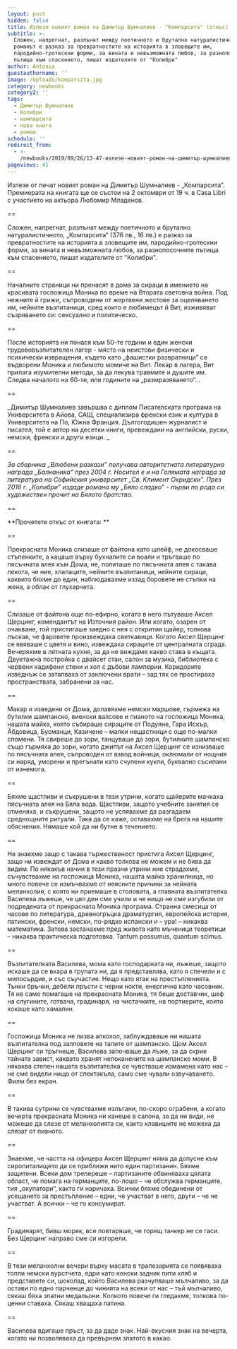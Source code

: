 ```yaml
---
layout: post
hidden: false
title: Излезе новият роман на Димитър Шумналиев - "Компарсита" (откъс)
subtitle: >-
  Сложен, напрегнат, разпънат между поетичното и брутално натуралистичното,
  романът е разказ за превратностите на историята в зловещите им,
  пародийно-гротескни форми, за вината и невъзможната любов, за разнопосочните
  пътища към спасението, пишат издателите от "Колибри"
author: Antonia
guestauthorname: ''
image: /Uploads/komparsita.jpg
category: newbooks
category2: ''
tags:
  - Димитър Шумналиев
  - Колибри
  - компарсита
  - нова книга
  - роман
schedule: ''
redirect_from:
  - >-
    /newbooks/2019/09/26/13-47-излезе-новият-роман-на-димитър-шумналиев-компарсита
pageviews: 41
---
```

Излезе от печат новият роман на Димитър Шумналиев - „Компарсита”. Премиерата на книгата ще се състои на 2 октомври от 19 ч. в Casa Libri с участието на актьора Любомир Младенов.

\==

Сложен, напрегнат, разпънат между поетичното и брутално натуралистичното, „Компарсита“ (376 лв., 16 лв.) е разказ за превратностите на историята в зловещите им, пародийно-гротескни форми, за вината и невъзможната любов, за разнопосочните пътища към спасението, пишат издателите от "Колибри". 

\==

Началните страници ни пренасят в дома за сираци в имението на красивата госпожица Моника по време на Втората световна война. Под нежните й грижи, съпроводени от жертвени жестове за оцеляването им, нейните възпитаници, сред които е любимецът й Вит, изживяват съзряването си: сексуално и политическо. 

\==

После историята ни понася към 50-те години и един женски трудововъзпитателен лагер - място на неистови физически и психически извращения, където като „фашистки развратници“ са въдворени Моника и любимото момиче на Вит. Лекар в лагера, Вит прилага изумителни методи, за да лекува травмите и душите им. Следва началото на 60-те, или годините на „размразяването“…

\==

_Димитър Шумналиев завършва с диплом Писателската програма на Университета в Айова, САЩ, специализира френски език и култура в Университета на По, Южна Франция. Дългогодишен журналист и писател, той е автор на десетки книги, превеждани на английски, руски, немски, френски и други езици. _

\==

_За сборника „Влюбени разкази” получава авторитетната литературна награда „Балканика" през 2004 г. Носител е и на Голямата награда за литература на Софийския университет „Св. Климент Охридски”. През 2016 г. „Колибри” издаде романа му „Бяло сладко” - първи по рода си художествен прочит на Бялото братство._

\==

**Прочетете откъс от книгата: **

\==

Прекрасната Моника слизаше от файтона като шлейф, не докосваше стъпенките, а кацаше върху бухналите си воали и тръгваше по пясъчната алея към Дома, не, политаше по пясъчната алея с такава лекота, че ние, хлапаците, нейните възпитаници, нейните сираци, каквито бяхме до един, наблюдавахме иззад боровете не стъпки на жена, а облак от глухарчета. 

\==

Слизаше от файтона още по-ефирно, когато в него пътуваше Аксел Щерцинг, комендантът на Източния район. Или когато, озарен от очакване, той пристигаше заедно с нея с открития щайер, толкова лъскав, че фаровете произвеждаха светкавици. Когато Аксел Щерцинг се явяваше с цветя и вино, извеждаха сираците от централната сграда. Вечеряхме в лятната кухня, за да не виждаме какво става в къщата. Двуетажна постройка с двайсет стаи, салон за музика, библиотека с червени кадифени стени и хол с дъбови ламперии. Коридорите изведнъж се затапваха от заключени врати – зад тях се простираха пространствата, забранени за нас. 

\==

Макар и изведени от Дома, долавяхме немски маршове, гърмежа на бутилки шампанско, виенски валсове и пианото на госпожица Моника, нашата майка, която събираше сираците от Подуяне, Гара Искър, Ӑбдовица, Бусманци, Казичене – малки нещастници с още по-малки спомени. Тя свиреше до зори, танцуваше до зори, бутилките шампанско също гърмяха до зори, когато джипът на Аксел Щерцинг се изнизваше по пясъчната алея, съпроводен от взвод войници, оклюмали от нощния си наряд, уморени и прегънати като счупени кукли, буквално съсипани от изнемога. 

\==

Бяхме щастливи и съкрушени в тези утрини, когато щайерите мачкаха пясъчната алея на Бяла вода. Щастливи, защото учебните занятия се отменяха, и съкрушени, защото не успявахме да разгадаем среднощните ритуали. Така да се каже, оставахме на брега на нашите обяснения. Нямаше кой да ни бутне в течението. 

\==

Не знаехме защо с такава тържественост пристига Аксел Щерцинг, защо ни извеждат от Дома и какво толкова не можем и не бива да видим. По някакъв начин в тези празни утрини ние страдахме, съчувствахме на госпожица Моника, нашата майка хранилница, но много повече се измъчвахме от неясните причини за нейната меланхолия, с която ни приемаше в столовата, а главната възпитателка Василева лъжеше, че цял ден сме учили и че нищо не сме изгубили от подредената от прекрасната Моника програма. Странна смесица от часове по литература, древногръцка драматургия, европейска история, латински, френски, немски, по-рядко испански и – ура! – никаква математика. Затова застанахме пред живота като мъченици теоретици – никаква практическа подготовка. Tantum possumus, quantum scimus. 

\==

Възпитателката Василева, мома като господарката ни, лъжеше, защото искаше да се вкара в групата ни, да я представлява, като я спечели и с милосърдие, и със съучастие. Нещо като ятак на престъпленията. Тънки бръчки, дебели пръсти с черни нокти, енергична като часовник. Тя не само помагаше на прекрасната Моника, тя беше доставчик, шеф на слугините, готвача, градинаря, на чистачките, на портиерите, които хокаше като хамалин. 

\==

Госпожица Моника не лизва алкохол, заблуждаваше ни нашата възпитателка под залповете на тапите от шампанско. Щом Аксел Щерцинг си тръгнеше, Василева започваше да лъже, за да скрие тайната завист, каквато хранят непоканените на шампанско моми. В някаква степен нашата възпитателка се чувстваше измамена като нас – не сме видели нищо от спектакъла, само сме чували озвучаването. Филм без екран. 

\==

В такива сутрини се чувствахме излъгани, по-скоро ограбени, а когато вечерта прекрасната Моника ни канеше в салона, за да ни види, не можеше да слезе от меланхолията си, както клавишите не можеха да слязат от пианото. 

\==

Знаехме, че частта на офицера Аксел Щерцинг няма да допусне към сиропиталището да се приближи нито един партизанин. Бяхме защитени. Всеки дом трепереше – партизаните обвиняваха цялата област, че помага на германците, по-лошо – че обслужва германците, тия „окупатори“, както ги наричаха. Всички бяхме обединени от усещането за престъпление – едни, че участват в него, други – че не участват. А всички – че го консумират. 

\==

Градинарят, бивш моряк, все повтаряше, че горящ танкер не се гаси. Без Щерцинг направо сме си изгорели. 

\==

В тези меланхолни вечери върху масата в трапезарията се появяваха топли немски вурстчета, едри като конски задник пити хляб и представете си, шоколад, който Василева разчупваше мълчаливо, за да остави по едно парченце до чинията на всеки от нас – тъй мълчаливо, сякаш бяха златни медальони. Колкото повече ги гледахме, толкова по-ценни ставаха. Сякаш хващаха патина. 

\==

Василева вдигаше пръст, за да даде знак. Най-вкусния знак на вечерта, когато ни позволяваха да превърнем златото в какао.
